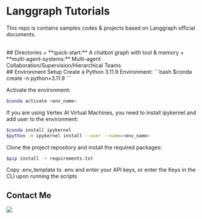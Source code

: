 # Langgraph Tutorials

This repo is contains samples codes & projects based on Langgraph official documents.

<br />
## Directories
+ **quick-start:** A chatbot graph with tool & memory
+ **multi-agent-systems:** Multi-agent Collaboration/Supervision/Hierarchical Teams


<br />
## Environment Setup
Create a Python 3.11.9 Environment:
   ```bash
   $conda create -n <env_name> python=3.11.9
   ```

Activate the environment:
```bash
$conda activate <env_name>
```

If you are using Vertex AI Virtual Machines, you need to install ipykernel and add user to the environment:
```bash
$conda install ipykernel
$python -m ipykernel install --user --name=<env_name>
```

Clone the project repository and install the required packages:
```bash
$pip install -r requirements.txt
```

Copy .env_template to .env and enter your API keys, or enter the Keys in the CLI upon running the scripts


## Contact Me
[![](https://content.linkedin.com/content/dam/brand/site/img/logo/do/do-approved-assets.png)](https://www.linkedin.com/in/amir-rafieian/)




